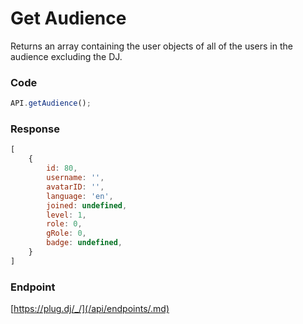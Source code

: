 # Get Audience

Returns an array containing the user objects of all of the users in the audience excluding the DJ.

### Code

```js
API.getAudience();
```

### Response

```js
[
    {
        id: 80,
        username: '',
        avatarID: '',
        language: 'en',
        joined: undefined,
        level: 1,
        role: 0,
        gRole: 0,
        badge: undefined,
    }
]
```

### Endpoint

[https://plug.dj/_/](/api/endpoints/.md)